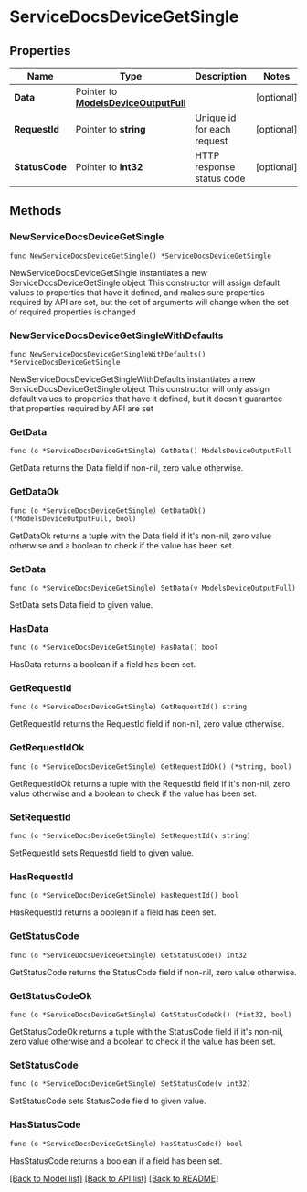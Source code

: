 # ServiceDocsDeviceGetSingle

## Properties

Name | Type | Description | Notes
------------ | ------------- | ------------- | -------------
**Data** | Pointer to [**ModelsDeviceOutputFull**](ModelsDeviceOutputFull.md) |  | [optional] 
**RequestId** | Pointer to **string** | Unique id for each request | [optional] 
**StatusCode** | Pointer to **int32** | HTTP response status code | [optional] 

## Methods

### NewServiceDocsDeviceGetSingle

`func NewServiceDocsDeviceGetSingle() *ServiceDocsDeviceGetSingle`

NewServiceDocsDeviceGetSingle instantiates a new ServiceDocsDeviceGetSingle object
This constructor will assign default values to properties that have it defined,
and makes sure properties required by API are set, but the set of arguments
will change when the set of required properties is changed

### NewServiceDocsDeviceGetSingleWithDefaults

`func NewServiceDocsDeviceGetSingleWithDefaults() *ServiceDocsDeviceGetSingle`

NewServiceDocsDeviceGetSingleWithDefaults instantiates a new ServiceDocsDeviceGetSingle object
This constructor will only assign default values to properties that have it defined,
but it doesn't guarantee that properties required by API are set

### GetData

`func (o *ServiceDocsDeviceGetSingle) GetData() ModelsDeviceOutputFull`

GetData returns the Data field if non-nil, zero value otherwise.

### GetDataOk

`func (o *ServiceDocsDeviceGetSingle) GetDataOk() (*ModelsDeviceOutputFull, bool)`

GetDataOk returns a tuple with the Data field if it's non-nil, zero value otherwise
and a boolean to check if the value has been set.

### SetData

`func (o *ServiceDocsDeviceGetSingle) SetData(v ModelsDeviceOutputFull)`

SetData sets Data field to given value.

### HasData

`func (o *ServiceDocsDeviceGetSingle) HasData() bool`

HasData returns a boolean if a field has been set.

### GetRequestId

`func (o *ServiceDocsDeviceGetSingle) GetRequestId() string`

GetRequestId returns the RequestId field if non-nil, zero value otherwise.

### GetRequestIdOk

`func (o *ServiceDocsDeviceGetSingle) GetRequestIdOk() (*string, bool)`

GetRequestIdOk returns a tuple with the RequestId field if it's non-nil, zero value otherwise
and a boolean to check if the value has been set.

### SetRequestId

`func (o *ServiceDocsDeviceGetSingle) SetRequestId(v string)`

SetRequestId sets RequestId field to given value.

### HasRequestId

`func (o *ServiceDocsDeviceGetSingle) HasRequestId() bool`

HasRequestId returns a boolean if a field has been set.

### GetStatusCode

`func (o *ServiceDocsDeviceGetSingle) GetStatusCode() int32`

GetStatusCode returns the StatusCode field if non-nil, zero value otherwise.

### GetStatusCodeOk

`func (o *ServiceDocsDeviceGetSingle) GetStatusCodeOk() (*int32, bool)`

GetStatusCodeOk returns a tuple with the StatusCode field if it's non-nil, zero value otherwise
and a boolean to check if the value has been set.

### SetStatusCode

`func (o *ServiceDocsDeviceGetSingle) SetStatusCode(v int32)`

SetStatusCode sets StatusCode field to given value.

### HasStatusCode

`func (o *ServiceDocsDeviceGetSingle) HasStatusCode() bool`

HasStatusCode returns a boolean if a field has been set.


[[Back to Model list]](../README.md#documentation-for-models) [[Back to API list]](../README.md#documentation-for-api-endpoints) [[Back to README]](../README.md)


